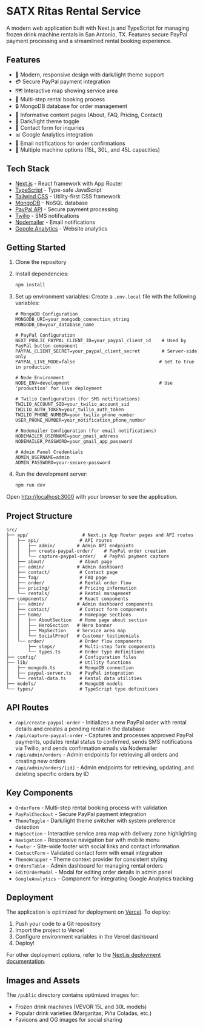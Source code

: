 # SATX Ritas Rental Service

A modern web application built with Next.js and TypeScript for managing frozen drink machine rentals in San Antonio, TX. Features secure PayPal payment processing and a streamlined rental booking experience.

## Features

- 🎨 Modern, responsive design with dark/light theme support
- 💳 Secure PayPal payment integration
- 🗺️ Interactive map showing service area
- 📱 Multi-step rental booking process
- 🔒 MongoDB database for order management
- 📄 Informative content pages (About, FAQ, Pricing, Contact)
- 🌙 Dark/light theme toggle
- 📝 Contact form for inquiries
- 📊 Google Analytics integration
- 📧 Email notifications for order confirmations
- 🍹 Multiple machine options (15L, 30L, and 45L capacities)

## Tech Stack

- [Next.js](https://nextjs.org/) - React framework with App Router
- [TypeScript](https://www.typescriptlang.org/) - Type-safe JavaScript
- [Tailwind CSS](https://tailwindcss.com/) - Utility-first CSS framework
- [MongoDB](https://www.mongodb.com/) - NoSQL database
- [PayPal API](https://developer.paypal.com/) - Secure payment processing
- [Twilio](https://www.twilio.com/) - SMS notifications
- [Nodemailer](https://nodemailer.com/) - Email notifications
- [Google Analytics](https://analytics.google.com/) - Website analytics

## Getting Started

1. Clone the repository
2. Install dependencies:
   ```bash
   npm install
   ```
3. Set up environment variables:
   Create a `.env.local` file with the following variables:

   ```
   # MongoDB Configuration
   MONGODB_URI=your_mongodb_connection_string
   MONGODB_DB=your_database_name

   # PayPal Configuration
   NEXT_PUBLIC_PAYPAL_CLIENT_ID=your_paypal_client_id    # Used by PayPal button component
   PAYPAL_CLIENT_SECRET=your_paypal_client_secret        # Server-side only
   PAYPAL_LIVE_MODE=false                               # Set to true in production

   # Node Environment
   NODE_ENV=development                                 # Use 'production' for live deployment

   # Twilio Configuration (for SMS notifications)
   TWILIO_ACCOUNT_SID=your_twilio_account_sid
   TWILIO_AUTH_TOKEN=your_twilio_auth_token
   TWILIO_PHONE_NUMBER=your_twilio_phone_number
   USER_PHONE_NUMBER=your_notification_phone_number

   # Nodemailer Configuration (for email notifications)
   NODEMAILER_USERNAME=your_gmail_address
   NODEMAILER_PASSWORD=your_gmail_app_password

   # Admin Panel Credentials
   ADMIN_USERNAME=admin
   ADMIN_PASSWORD=your-secure-password
   ```

4. Run the development server:
   ```bash
   npm run dev
   ```

Open [http://localhost:3000](http://localhost:3000) with your browser to see the application.

## Project Structure

```
src/
├── app/                    # Next.js App Router pages and API routes
│   ├── api/               # API routes
│   │   ├── admin/        # Admin API endpoints
│   │   ├── create-paypal-order/    # PayPal order creation
│   │   └── capture-paypal-order/   # PayPal payment capture
│   ├── about/             # About page
│   ├── admin/            # Admin dashboard
│   ├── contact/           # Contact page
│   ├── faq/               # FAQ page
│   ├── order/             # Rental order flow
│   ├── pricing/           # Pricing information
│   └── rentals/           # Rental management
├── components/            # React components
│   ├── admin/            # Admin dashboard components
│   ├── contact/           # Contact form components
│   ├── home/              # Homepage sections
│   │   ├── AboutSection   # Home page about section
│   │   ├── HeroSection   # Hero banner
│   │   ├── MapSection    # Service area map
│   │   └── SocialProof   # Customer testimonials
│   └── order/             # Order flow components
│       ├── steps/         # Multi-step form components
│       └── types.ts       # Order type definitions
├── config/                # Configuration files
├── lib/                   # Utility functions
│   ├── mongodb.ts         # MongoDB connection
│   ├── paypal-server.ts   # PayPal integration
│   └── rental-data.ts     # Rental data utilities
├── models/                # MongoDB models
└── types/                 # TypeScript type definitions
```

## API Routes

- `/api/create-paypal-order` - Initializes a new PayPal order with rental details and creates a pending rental in the database
- `/api/capture-paypal-order` - Captures and processes approved PayPal payments, updates rental status to confirmed, sends SMS notifications via Twilio, and sends confirmation emails via Nodemailer
- `/api/admin/orders` - Admin endpoints for retrieving all orders and creating new orders
- `/api/admin/orders/[id]` - Admin endpoints for retrieving, updating, and deleting specific orders by ID

## Key Components

- `OrderForm` - Multi-step rental booking process with validation
- `PayPalCheckout` - Secure PayPal payment integration
- `ThemeToggle` - Dark/light theme switcher with system preference detection
- `MapSection` - Interactive service area map with delivery zone highlighting
- `Navigation` - Responsive navigation bar with mobile menu
- `Footer` - Site-wide footer with social links and contact information
- `ContactForm` - Validated contact form with email integration
- `ThemeWrapper` - Theme context provider for consistent styling
- `OrdersTable` - Admin dashboard for managing rental orders
- `EditOrderModal` - Modal for editing order details in admin panel
- `GoogleAnalytics` - Component for integrating Google Analytics tracking

## Deployment

The application is optimized for deployment on [Vercel](https://vercel.com). To deploy:

1. Push your code to a Git repository
2. Import the project to Vercel
3. Configure environment variables in the Vercel dashboard
4. Deploy!

For other deployment options, refer to the [Next.js deployment documentation](https://nextjs.org/docs/app/building-your-application/deploying).

## Images and Assets

The `/public` directory contains optimized images for:

- Frozen drink machines (VEVOR 15L and 30L models)
- Popular drink varieties (Margaritas, Piña Coladas, etc.)
- Favicons and OG images for social sharing
